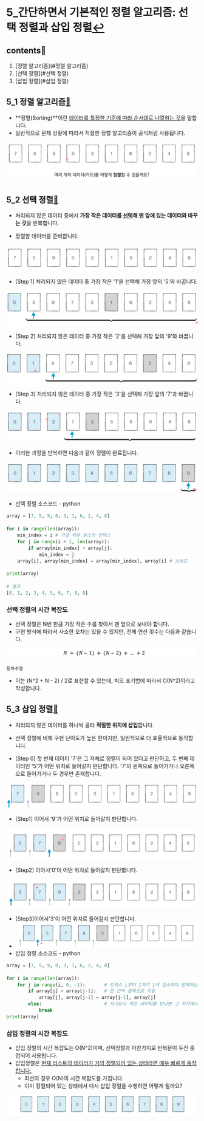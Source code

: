 # 5_간단하면서 기본적인 정렬 알고리즘: 선택 정렬과 삽입 정렬[↩](../dongbinna_algorithm)

## contents📑<a id="contents"></a>

1. [정렬 알고리즘](#정렬 알고리즘)
2. [선택 정렬](#선택 정렬)
3. [삽입 정렬](#삽입 정렬)
## 5_1 정렬 알고리즘[📑](#contents)<a id="정렬 알고리즘"></a>

* **정렬(Sorting)**이란 <u>데이터를 특정한 기준에 따라 순서대로 나열하는 것</u>을 말합니다.
* 일반적으로 문제 상황에 따라서 적절한 정렬 알고리즘이 공식처럼 사용됩니다.

![](./image/5_1.png)

## 5_2 선택 정렬[📑](#contents)<a id="선택 정렬"></a>

* 처리되지 않은 데이터 중에서 **가장 작은 데이터를 <u>선택</u>해 맨 앞에 있는 데이터와 바꾸는 것**을 반복합니다.

* 정렬할 데이터를 준비합니다.

![](./image/5_2.png)

* [Step 1] 처리되지 않은 데이터 중 가장 작은 '1'을 선택해 가장 앞의 '5'와 바꿉니다.

![](./image/5_3.png)

* [Step 2] 처리되지 않은 데이터 중 가장 작은 '2'를 선택해 가장 앞의 '9'와 바꿉니다.

![](./image/5_4.png)

* [Step 3] 처리되지 않은 데이터 중 가장 작은 '3'을 선택해 가장 앞의 '7'과 바꿉니다.

![](./image/5_5.png)

* 이러한 과정을 반복하면 다음과 같이 정렬이 완료됩니다.

![](./image/5_6.png)

* 선택 정렬 소스코드 - python

```python
array = [7, 5, 9, 0, 3, 1, 6, 2, 4, 8]

for i in range(len(array)):
    min_index = i # 가장 작은 원소의 인덱스
    for j in range(i + 1, len(array)):
        if array[min_index] > array[j]:
            min_index = j
    array[i], array[min_index] = array[min_index], array[i] # 스와프

print(array)

# 결과
[0, 1, 2, 3, 4, 5, 6, 7, 8, 9]
```

### 선택 정렬의 시간 복잡도

* 선택 정렬은 N번 만큼 가장 작은 수를 찾아서 맨 앞으로 보내야 합니다.
* 구현 방식에 따라서 사소한 오차는 있을 수 있지만, 전체 연산 횟수는 다음과 같습니다.

![](./image/5_7.png)

`등차수열`

* 이는 (N^2 + N - 2) / 2로 표현할 수 있는데, 빅오 표기법에 따라서 O(N^2)이라고 작성합니다.

## 5_3 삽입 정렬[📑](#contents)<a id="삽입 정렬"></a>

* 처리되지 않은 데이터를 하나씩 골라 **적절한 위치에 삽입**합니다.
* 선택 정렬에 비해 구현 난이도가 높은 편이지만, 일반적으로 더 효율적으로 동작합니다.

* [Step 0] 첫 번재 데이터 '7'은 그 자체로 정렬이 되어 있다고 판단하고, 두 번째 데이터인 '5'가 어떤 위치로 들어갈지 판단합니다. '7'의 왼쪽으로 들어가거나 오른쪽으로 들어가거나 두 경우만 존재합니다.

![](./image/5_8.png)

* [Step1] 이어서 '9'가 어떤 위치로 들어갈지 판단합니다.

![](./image/5_9.png)

* [Step2] 이어서'0'이 어떤 위치로 들어갈지 판단합니다.

![](./image/5_10.png)

* [Step3]이어서'3'이 어떤 위치로 들어갈지 판단합니다.
* ![](./image/5_11.png)
* 삽입 정렬 소스코드 - python

```python
array = [7, 5, 9, 0, 3, 1, 6, 2, 4, 8]

for i in range(len(array)):
    for j in range(i, 0, -1):       # 인덱스 i부터 1까지 1씩 감소하며 반복하는 문법
        if array[j] < array[j-1]:   # 한 칸씩 왼쪽으로 이동
            array[j], array[j-1] = array[j-1], array[j]
        else:                       # 자기보다 작은 데이터를 만나면 그 위치에서 멈춤
            break
print(array)
```

### 삽입 정렬의 시간 복잡도

* 삽입 정렬의 시간 복잡도는 O(N^2)이며, 선택정렬과 마찬가지로 반복문이 두전 중첩되어 사용됩니다.
* 삽입정렬은 <u>현재 리스트의 데이터가 거의 정렬되어 있는 상태라면 매우 빠르게 동작합니다.</u>
  * 최선의 경우 O(N)의 시간 복잠도를 가집니다.
  * 이미 정렬되어 있는 상태에서 다시 삽입 정렬을 수행하면 어떻게 될까요?

![](./image/5_12.png)
